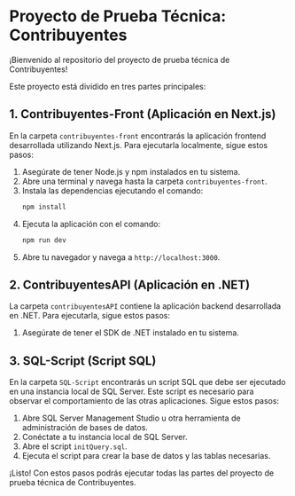 # Proyecto de Prueba Técnica: Contribuyentes

¡Bienvenido al repositorio del proyecto de prueba técnica de Contribuyentes!

Este proyecto está dividido en tres partes principales:

## 1. Contribuyentes-Front (Aplicación en Next.js)

En la carpeta `contribuyentes-front` encontrarás la aplicación frontend desarrollada utilizando Next.js. Para ejecutarla localmente, sigue estos pasos:

1. Asegúrate de tener Node.js y npm instalados en tu sistema.
2. Abre una terminal y navega hasta la carpeta `contribuyentes-front`.
3. Instala las dependencias ejecutando el comando:
    ```bash
    npm install
    ```
4. Ejecuta la aplicación con el comando:
    ```bash
    npm run dev
    ```
5. Abre tu navegador y navega a `http://localhost:3000`.

## 2. ContribuyentesAPI (Aplicación en .NET)

La carpeta `contribuyentesAPI` contiene la aplicación backend desarrollada en .NET. Para ejecutarla, sigue estos pasos:

1. Asegúrate de tener el SDK de .NET instalado en tu sistema.

## 3. SQL-Script (Script SQL)

En la carpeta `SQL-Script` encontrarás un script SQL que debe ser ejecutado en una instancia local de SQL Server. Este script es necesario para observar el comportamiento de las otras aplicaciones. Sigue estos pasos:

1. Abre SQL Server Management Studio u otra herramienta de administración de bases de datos.
2. Conéctate a tu instancia local de SQL Server.
3. Abre el script `initQuery.sql`.
4. Ejecuta el script para crear la base de datos y las tablas necesarias.

¡Listo! Con estos pasos podrás ejecutar todas las partes del proyecto de prueba técnica de Contribuyentes.
